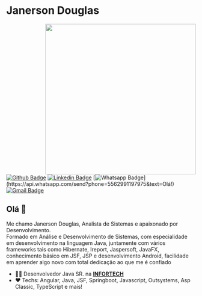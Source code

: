 # Janerson Douglas
<img src="https://raw.githubusercontent.com/MicaelliMedeiros/micaellimedeiros/master/image/computer-illustration.png" min-width="400px" max-width="400px" width="400px" align="right">

[![Github Badge](https://img.shields.io/badge/-Github-000?style=flat-square&logo=Github&logoColor=white&link=https://github.com/janerson)](https://github.com/janerson)
[![Linkedin Badge](https://img.shields.io/badge/-LinkedIn-blue?style=flat-square&logo=Linkedin&logoColor=white&link=https://www.linkedin.com/in/janerson-douglas/)](https://www.linkedin.com/in/janerson-douglas/)
[![Whatsapp Badge](https://img.shields.io/badge/-Whatsapp-4CA143?style=flat-square&labelColor=4CA143&logo=whatsapp&logoColor=white&link=https://api.whatsapp.com/send?phone=5562991197975&text=Olá!)](https://api.whatsapp.com/send?phone=5562991197975&text=Olá!)
[![Gmail Badge](https://img.shields.io/badge/-Gmail-c14438?style=flat-square&logo=Gmail&logoColor=white&link=mailto:douglas.janerson@gmail.com)](mailto:douglas.janerson@gmail.com)

## Olá 👋

Me chamo Janerson Douglas, Analista de Sistemas e apaixonado por Desenvolvimento.  
Formado em Análise e Desenvolvimento de Sistemas, com especialidade em desenvolvimento na linguagem Java, juntamente com vários frameworks tais como Hibernate, Ireport, Jaspersoft, JavaFX, conhecimento básico em JSF, JSP e desenvolvimento Android, facilidade em aprender algo novo com total dedicação ao que me é confiado

- :office_worker: Desenvolvedor Java SR. na **[INFORTECH](https://www.infortechms.com.br/)**
- :heart: Techs: Angular, Java, JSF, Springboot, Javascript, Outsystems, Asp Classic, TypeScript e mais!



<!--
**Janerson/janerson** is a ✨ _special_ ✨ repository because its `README.md` (this file) appears on your GitHub profile.

Here are some ideas to get you started:

- 🔭 I’m currently working on ...
- 🌱 I’m currently learning ...
- 👯 I’m looking to collaborate on ...
- 🤔 I’m looking for help with ...
- 💬 Ask me about ...
- 📫 How to reach me: ...
- 😄 Pronouns: ...
- ⚡ Fun fact: ...
-->
